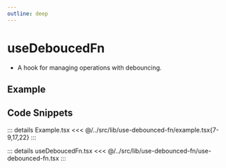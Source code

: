 ```yaml
---
outline: deep
---
```

# useDeboucedFn

- A hook for managing operations with debouncing.

## Example


<div ref="el" />

<script setup>
import { createElement } from 'react'
import { createRoot } from 'react-dom/client'
import { ref, onMounted } from 'vue'
import Example from '../../src/lib/use-debounced-fn/example'
import useDeboucedFn from '../../src/lib/use-debounced-fn/use-debounced-fn'

const el = ref()
onMounted(() => {
   const root = createRoot(el.value)
   root.render(createElement(Example, {}, null))
})
</script>

## Code Snippets

::: details Example.tsx
<<< @/../src/lib/use-debounced-fn/example.tsx{7-9,17,22}
:::

::: details useDeboucedFn.tsx
<<< @/../src/lib/use-debounced-fn/use-debounced-fn.tsx
:::


